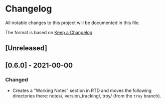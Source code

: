 # Changelog
All notable changes to this project will be documented in this file.

The format is based on [Keep a Changelog](https://keepachangelog.com/en/1.0.0/)
<!-- uncomment the following when we're out of alpha and actually following it -->
<!-- and this project adheres to [Semantic Versioning](https://semver.org/spec/v2.0.0.html). -->

## [Unreleased]

## [0.6.0] - 2021-00-00

### Changed
- Creates a "Working Notes" section in RTD and moves the following directories there: notes/, version_tracking/, troy/ (from the `troy` branch).
